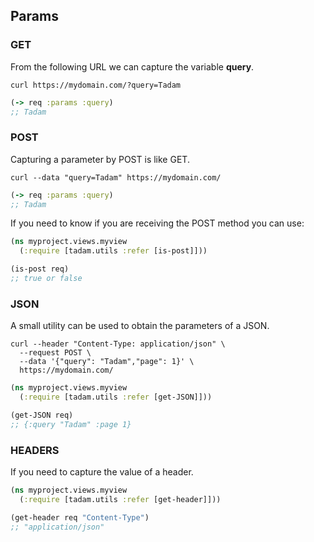 ## Params

### GET

From the following URL we can capture the variable **query**.

``` shell
curl https://mydomain.com/?query=Tadam
```

``` clojure
(-> req :params :query)
;; Tadam
```

### POST

Capturing a parameter by POST is like GET.

``` shell
curl --data "query=Tadam" https://mydomain.com/
```

``` clojure
(-> req :params :query)
;; Tadam
```

If you need to know if you are receiving the POST method you can use:

``` clojure
(ns myproject.views.myview
  (:require [tadam.utils :refer [is-post]]))

(is-post req)
;; true or false
```

### JSON

A small utility can be used to obtain the parameters of a JSON.

``` shell
curl --header "Content-Type: application/json" \
  --request POST \
  --data '{"query": "Tadam","page": 1}' \
  https://mydomain.com/
```
      
``` clojure
(ns myproject.views.myview
  (:require [tadam.utils :refer [get-JSON]]))

(get-JSON req)
;; {:query "Tadam" :page 1} 
```

### HEADERS

If you need to capture the value of a header.

``` clojure
(ns myproject.views.myview
  (:require [tadam.utils :refer [get-header]]))

(get-header req "Content-Type")
;; "application/json"
```

